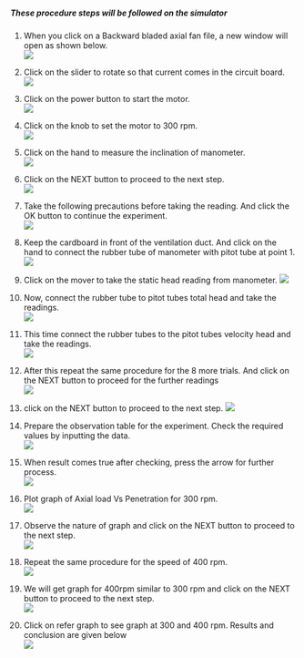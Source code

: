##### These procedure steps will be followed on the simulator

1. When you click on a Backward bladed axial fan file, a new window will open as shown below.<br>
<img src="images/R1.PNG"><br>

2. Click on the slider to rotate so that current comes in the circuit board. <br>
<img src="images/R2.PNG"><br>

3. Click on the power button to start the motor. <br>
<img src="images/R3.png"><br>

4. Click on the knob to set the motor to 300 rpm.<br>
<img src="images/R4.PNG"><br>

5. Click on the hand to measure the inclination of manometer.<br>
<img src="images/R5.PNG"><br>

6. Click on the NEXT button to proceed to the next step.<br>
<img src="images/R6.PNG"><br>

7. Take the following precautions before taking the reading. And click the OK button to continue the experiment.<br>
<img src="images/R7.PNG"><br>

8. Keep the cardboard in front of the ventilation duct. And click on the hand to connect the rubber tube of manometer with pitot tube at point 1.<br>
<img src="images/R8.PNG"><br>

9. Click on the mover to take the static head reading from manometer.
<img src="images/R9.PNG"><br>

10. Now, connect the rubber tube to pitot tubes total head and take the readings.<br>
<img src="images/R10.PNG"><br>

11. This time connect the rubber tubes to the pitot tubes velocity head and take the readings.<br>
<img src="images/R11.png"><br>

12. After this repeat the same procedure for the 8 more trials. And click on the NEXT button to proceed for the further readings  <br>
<img src="images/R12.PNG"><br>

13. click on the NEXT button to proceed to the next step.
<img src="images/R13.png"><br>

14. Prepare the observation table for the experiment. Check the required values by inputting the data.<br>
<img src="images/R14.png"><br>

15. When result comes true after checking, press the arrow for further process.<br>
<img src="images/R15.png"><br>

16. Plot graph of Axial load Vs Penetration for 300 rpm.<br>
<img src="images/R16.PNG"><br>

17. Observe the nature of graph and click on the NEXT button to proceed to the next step.<br>
<img src="images/R17.PNG"><br>

18. Repeat the same procedure for the speed of 400 rpm.<br>
<img src="images/R18.PNG"><br>

19. We will get graph for 400rpm similar to 300 rpm and click on the NEXT button to proceed to the next step.<br>
<img src="images/R19.PNG"><br>

20.	Click on refer graph to see graph at 300 and 400 rpm. Results and conclusion are given below<br>
<img src="images/R20.PNG"><br>


